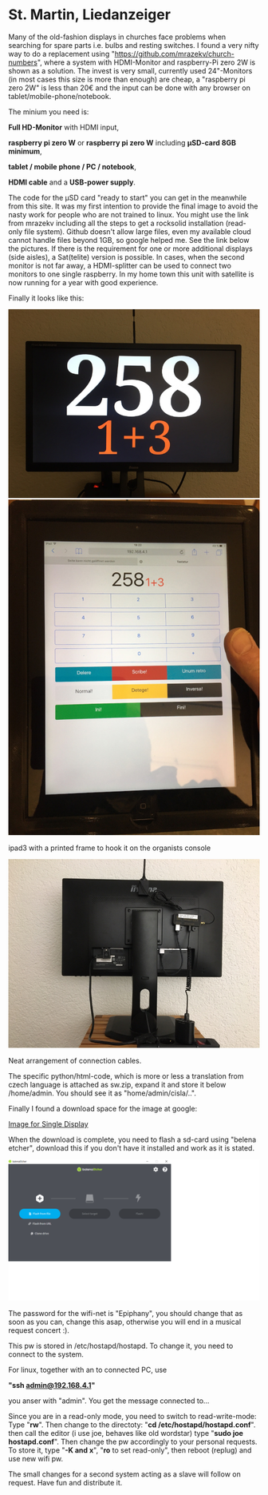 # St. Martin, Liedanzeiger #

Many of the old-fashion displays in churches face problems when searching for spare parts i.e. bulbs and resting switches. I found a very nifty way to do a replacement using "https://github.com/mrazekv/church-numbers",
where a system with HDMI-Monitor and raspberry-Pi zero 2W is shown as a solution.
The invest is very small, currently used 24"-Monitors (in most cases this size is more than enough) are cheap, a "raspberry pi zero 2W" is less than 20€ and the input can be done with any browser on tablet/mobile-phone/notebook.

The minium you need is:

  **Full HD-Monitor** with HDMI input,
  
  **raspberry pi zero W** or **raspberry pi zero W** including **µSD-card 8GB minimum**,
  
  **tablet / mobile phone / PC / notebook**,
  
  **HDMI cable** and a **USB-power supply**.
  
The code for the µSD card "ready to start" you can get in the meanwhile from this site. It was my first intention to provide the final image to avoid the nasty work for people who are not trained to linux. You might use the link from mrazekv including all the steps to get a rocksolid installation (read-only file system). Github doesn't allow large files, even my available cloud cannot handle files beyond 1GB, so google helped me. See the link below the pictures.
If there is the requirement for one or more additional displays (side aisles), a Sat(telite) version is possible. In cases, when the second monitor is not far away, a HDMI-splitter can be used to connect two monitors to one single raspberry. In my home town this unit with satellite is now running for a year with good experience.

Finally it looks like this:

![Front](https://github.com/burneme/Liedanzeiger/blob/main/Front.JPG)
![ipad3](https://github.com/burneme/liedanzeiger/blob/main/Ipad3.JPG)

ipad3 with a printed frame to hook it on the organists console

![ipad3](https://github.com/burneme/liedanzeiger/blob/main/Back.JPG)

Neat arrangement of connection cables.

The specific python/html-code, which is more or less a translation from czech language is attached as sw.zip, expand it and store it below /home/admin.   You should see it as "home/admin/cisla/..".

Finally I found a download space for the image at google:

[Image for Single Display](https://drive.google.com/file/d/1Por2zFch3SOl4XRDp1puK9v_BIOZQSrb/view?usp=drive_link/ "An raspberry pi zero image for one display") 

When the download is complete, you need to flash a sd-card using "belena etcher", download this if you don't have it installed and work as it is stated.

![BalenaFlasher](https://github.com/burneme/Liedanzeiger/blob/main/Balena.png)

The password for the wifi-net is "Epiphany", you should change that as soon as you can, change this asap, otherwise you will end in a musical request concert :).

This pw is stored in /etc/hostapd/hostapd. To change it, you need to connect to the system.

For linux, together with an to connected PC, use


**"ssh admin@192.168.4.1"**

you anser with "admin". You get the message connected to...

Since you are in a read-only mode, you need to switch to read-write-mode: Type "**rw**". Then change to the directoty: "**cd /etc/hostapd/hostapd.conf**".
then call the editor (i use joe, behaves like old wordstar) type "**sudo joe hostapd.conf**". Then change the pw accordingly to your personal requests.
To store it, type "**<cntr>-K  and x**", "**ro** to set read-only", then reboot (replug) and use new wifi pw.


The small changes for a second system acting as a slave will follow on request.
Have fun and distribute it.

